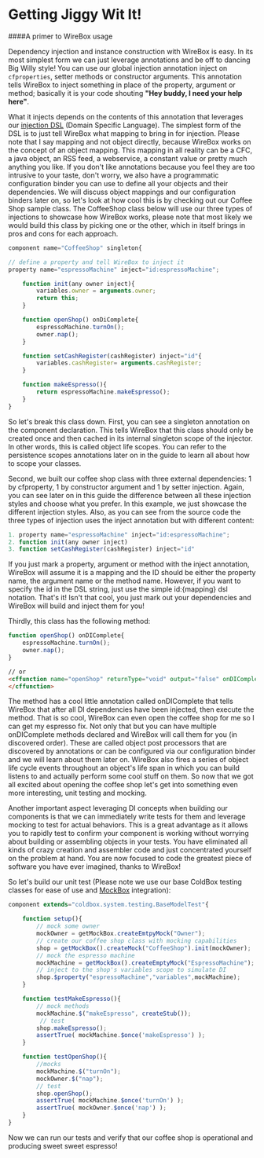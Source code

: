 # Getting Jiggy Wit It!
####A primer to WireBox usage

Dependency injection and instance construction with WireBox is easy. In its most simplest form we can just leverage annotations and be off to dancing Big Willy style! You can use our global injection annotation inject on `cfproperties`, setter methods or constructor arguments. This annotation tells WireBox to inject something in place of the property, argument or method; basically it is your code shouting **"Hey buddy, I need your help here"**. 

What it injects depends on the contents of this annotation that leverages our [injection DSL](../injection_dsl/README.md) (Domain Specific Language). The simplest form of the DSL is to just tell WireBox what mapping to bring in for injection. Please note that I say mapping and not object directly, because WireBox works on the concept of an object mapping. This mapping in all reality can be a CFC, a java object, an RSS feed, a webservice, a constant value or pretty much anything you like. 
If you don't like annotations because you feel they are too intrusive to your taste, don't worry, we also have a programmatic configuration binder you can use to define all your objects and their dependencies. We will discuss object mappings and our configuration binders later on, so let's look at how cool this is by checking out our Coffee Shop sample class. The CoffeeShop class below will use our three types of injections to showcase how WireBox works, please note that most likely we would build this class by picking one or the other, which in itself brings in pros and cons for each approach.

```javascript
component name="CoffeeShop" singleton{

// define a property and tell WireBox to inject it
property name="espressoMachine" inject="id:espressoMachine";

    function init(any owner inject){
		variables.owner = arguments.owner;
		return this;
	}

	function openShop() onDiComplete{
		espressoMachine.turnOn();
		owner.nap();
	}

	function setCashRegister(cashRegister) inject="id"{
		variables.cashRegister= arguments.cashRegister;
	}

    function makeEspresso(){
    	return espressoMachine.makeEspresso();
    }
}
```

So let's break this class down. First, you can see a singleton annotation on the component declaration. This tells WireBox that this class should only be created once and then cached in its internal singleton scope of the injector. In other words, this is called object life scopes. You can refer to the persistence scopes annotations later on in the guide to learn all about how to scope your classes.

Second, we built our coffee shop class with three external dependencies: 1 by cfproperty, 1 by constructor argument and 1 by setter injection. Again, you can see later on in this guide the difference between all these injection styles and choose what you prefer. In this example, we just showcase the different injection styles. Also, as you can see from the source code the three types of injection uses the inject annotation but with different content:
```javascript
1. property name="espressoMachine" inject="id:espressoMachine";
2. function init(any owner inject)
3. function setCashRegister(cashRegister) inject="id"
```

If you just mark a property, argument or method with the inject annotation, WireBox will assume it is a mapping and the ID should be either the property name, the argument name or the method name. However, if you want to specify the id in the DSL string, just use the simple id:{mapping} dsl notation. That's it! Isn't that cool, you just mark out your dependencies and WireBox will build and inject them for you!

Thirdly, this class has the following method:
```javascript
function openShop() onDIComplete{
	espressoMachine.turnOn();
	owner.nap();
}
```
```html
// or
<cffunction name="openShop" returnType="void" output="false" onDIComplete>
</cffunction>
```
The method has a cool little annotation called onDIComplete that tells WireBox that after all DI dependencies have been injected, then execute the method. That is so cool, WireBox can even open the coffee shop for me so I can get my espresso fix. Not only that but you can have multiple onDIComplete methods declared and WireBox will call them for you (in discovered order). These are called object post processors that are discovered by annotations or can be configured via our configuration binder and we will learn about them later on. WireBox also fires a series of object life cycle events throughout an object's life span in which you can build listens to and actually perform some cool stuff on them. So now that we got all excited about opening the coffee shop let's get into something even more interesting, unit testing and mocking.

Another important aspect leveraging DI concepts when building our components is that we can immediately write tests for them and leverage mocking to test for actual behaviors. This is a great advantage as it allows you to rapidly test to confirm your component is working without worrying about building or assembling objects in your tests. You have eliminated all kinds of crazy creation and assembler code and just concentrated yourself on the problem at hand. You are now focused to code the greatest piece of software you have ever imagined, thanks to WireBox!

So let's build our unit test (Please note we use our base ColdBox testing classes for ease of use and [MockBox](http://wiki.coldbox.org/wiki/MockBox.cfm) integration):

```javascript
component extends="coldbox.system.testing.BaseModelTest"{

	function setup(){
		// mock some owner
		mockOwner = getMockBox.createEmtpyMock("Owner");
    	// create our coffee shop class with mocking capabilities
		shop = getMockBox().createMock("CoffeeShop").init(mockOwner);
		// mock the espresso machine
		mockMachine = getMockBox().createEmptyMock("EspressoMachine");
		// inject to the shop's variables scope to simulate DI
        shop.$property("espressoMachine","variables",mockMachine);
	}

	function testMakeEspresso(){
		// mock methods
		mockMachine.$("makeEspresso", createStub());
		 // test
        shop.makeEspresso();
        assertTrue( mockMachine.$once('makeEspresso') );
    }

	function testOpenShop(){
		//mocks
		mockMachine.$("turnOn");
		mockOwner.$("nap");
		// test
		shop.openShop();
		assertTrue( mockMachine.$once('turnOn') );
		assertTrue( mockOwner.$once('nap') );
	}
}
```
Now we can run our tests and verify that our coffee shop is operational and producing sweet sweet espresso!

